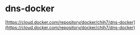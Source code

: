  
# dns-docker

[https://cloud.docker.com/repository/docker/chih7/dns-docker](https://cloud.docker.com/repository/docker/chih7/dns-docker)
